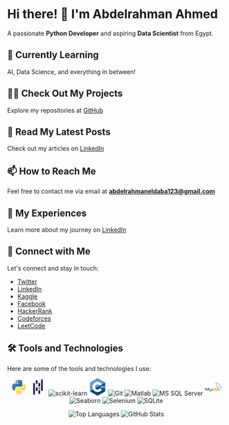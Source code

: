 # Hi there! 👋 I'm Abdelrahman Ahmed

A passionate **Python Developer** and aspiring **Data Scientist** from Egypt.

## 🌱 Currently Learning

AI, Data Science, and everything in between!

## 👨‍💻 Check Out My Projects

Explore my repositories at [GitHub](https://github.com/Abdelrahman47-code)

## 📝 Read My Latest Posts

Check out my articles on [LinkedIn](https://www.linkedin.com/in/abdelrahman-eldaba-739805192/)

## 📫 How to Reach Me

Feel free to contact me via email at **abdelrahmaneldaba123@gmail.com**

## 📄 My Experiences

Learn more about my journey on [LinkedIn](https://www.linkedin.com/in/abdelrahman-eldaba-739805192/)

## 🚀 Connect with Me

Let's connect and stay in touch:
- [Twitter](https://twitter.com/@a_eldaba)
- [LinkedIn](https://linkedin.com/in/abdelrahman-eldaba-739805192/)
- [Kaggle](https://kaggle.com/abdelrahmanahmed110)
- [Facebook](https://fb.com/profile.php?id=100009894226911)
- [HackerRank](https://www.hackerrank.com/abdelrahmanelda2)
- [Codeforces](https://codeforces.com/profile/abdelrahman04)
- [LeetCode](https://www.leetcode.com/abdelrahmaneldaba123)

## 🛠️ Tools and Technologies

Here are some of the tools and technologies I use:
<p align="center">
  <img src="https://raw.githubusercontent.com/devicons/devicon/master/icons/python/python-original.svg" alt="Python" width="40" height="40"/>
  <img src="https://raw.githubusercontent.com/devicons/devicon/master/icons/pandas/pandas-original.svg" alt="Pandas" width="40" height="40"/>
  <img src="https://upload.wikimedia.org/wikipedia/commons/0/05/Scikit_learn_logo_small.svg" alt="scikit-learn" width="40" height="40"/>
  <img src="https://raw.githubusercontent.com/devicons/devicon/master/icons/cplusplus/cplusplus-original.svg" alt="C++" width="40" height="40"/>
  <img src="https://www.vectorlogo.zone/logos/git-scm/git-scm-icon.svg" alt="Git" width="40" height="40"/>
  <img src="https://upload.wikimedia.org/wikipedia/commons/2/21/Matlab_Logo.png" alt="Matlab" width="40" height="40"/>
  <img src="https://www.svgrepo.com/show/303229/microsoft-sql-server-logo.svg" alt="MS SQL Server" width="40" height="40"/>
  <img src="https://raw.githubusercontent.com/devicons/devicon/master/icons/mysql/mysql-original-wordmark.svg" alt="MySQL" width="40" height="40"/>
  <img src="https://seaborn.pydata.org/_images/logo-mark-lightbg.svg" alt="Seaborn" width="40" height="40"/>
  <img src="https://raw.githubusercontent.com/detain/svg-logos/780f25886640cef088af994181646db2f6b1a3f8/svg/selenium-logo.svg" alt="Selenium" width="40" height="40"/>
  <img src="https://www.vectorlogo.zone/logos/sqlite/sqlite-icon.svg" alt="SQLite" width="40" height="40"/>
  <!-- Add more icons here -->
</p>

<!-- GitHub Stats -->
<p align="center">
  <img src="https://github-readme-stats.vercel.app/api/top-langs?username=abdelrahman47-code&show_icons=true&locale=en&layout=compact" alt="Top Languages" />
  <img src="https://github-readme-stats.vercel.app/api?username=abdelrahman47-code&show_icons=true&locale=en" alt="GitHub Stats" />
</p>
